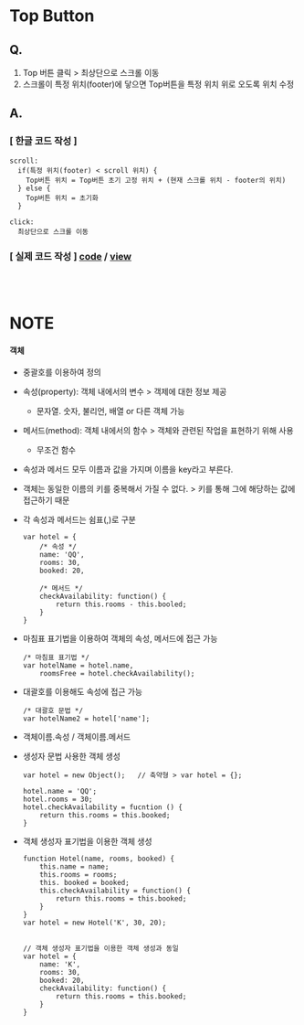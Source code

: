 # Top Button
## Q.
1. Top 버튼 클릭 > 최상단으로 스크롤 이동
2. 스크롤이 특정 위치(footer)에 닿으면 Top버튼을 특정 위치 위로 오도록 위치 수정

## A.
### [ 한글 코드 작성 ]
```
scroll:
  if(특정 위치(footer) < scroll 위치) {
    Top버튼 위치 = Top버튼 초기 고정 위치 + (현재 스크롤 위치 - footer의 위치)
  } else {
    Top버튼 위치 = 초기화
  }

click:
  최상단으로 스크롤 이동
```

### [ 실제 코드 작성 ] [code](https://github.com/kwoneunju/js-study-200120/blob/master/Top-Button/topButton.js) / [view](https://kwoneunju.github.io/js-study-200120/Top-Button/topButton.html)


<br>
<br>


# NOTE
#### 객체
  * 중괄호를 이용하여 정의
  * 속성(property): 객체 내에서의 변수 > 객제에 대한 정보 제공
    * 문자열. 숫자, 불리언, 배열 or 다른 객체 가능
  * 메서드(method): 객체 내에서의 함수 > 객체와 관련된 작업을 표현하기 위해 사용
    * 무조건 함수
  * 속성과 메서드 모두 이름과 값을 가지며 이름을 key라고 부른다.
  * 객체는 동일한 이름의 키를 중복해서 가질 수 없다. > 키를 통해 그에 해당하는 값에 접근하기 때문
  * 각 속성과 메서드는 쉼표(,)로 구분
    
    ```
    var hotel = {
        /* 속성 */
        name: 'QQ',
        rooms: 30,
        booked: 20,

        /* 메서드 */
        checkAvailability: function() {
            return this.rooms - this.booled;
        }
    }
    ```

  * 마침표 표기법을 이용하여 객체의 속성, 메서드에 접근 가능
    
    ```
    /* 마침표 표기법 */
    var hotelName = hotel.name,
        roomsFree = hotel.checkAvailability();
    ```

  * 대괄호를 이용해도 속성에 접근 가능 
    
    ```
    /* 대괄호 문법 */
    var hotelName2 = hotel['name'];
    ```

  * 객체이름.속성 / 객체이름.메서드
  * 생성자 문법 사용한 객체 생성
    
    ```
    var hotel = new Object();   // 축약형 > var hotel = {};

    hotel.name = 'QQ';
    hotel.rooms = 30;
    hotel.checkAvailability = fucntion () {
        return this.rooms = this.booked;
    }
    ```

  * 객체 생성자 표기법을 이용한 객체 생성
    
    ```
    function Hotel(name, rooms, booked) {
        this.name = name;
        this.rooms = rooms;
        this. booked = booked;
        this.checkAvailability = function() {
            return this.rooms = this.booked;
        }
    }
    var hotel = new Hotel('K', 30, 20);


    // 객체 생성자 표기법을 이용한 객체 생성과 동일
    var hotel = {
        name: 'K',
        rooms: 30,
        booked: 20,
        checkAvailability: function() {
            return this.rooms = this.booked;
        }
    }
    ```
